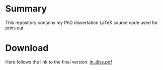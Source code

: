 # Summary
This repository contains my PhD dissertation LaTeX source code used for print-out

# Download 
Here follows the link to the final version: [ln_diss.pdf](https://github.com/ntilau/uni-phd-diss/raw/master/ln_diss.pdf)
